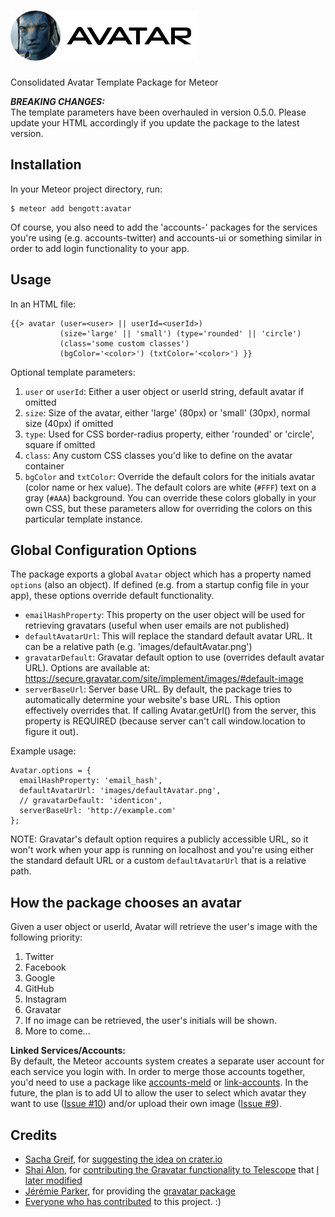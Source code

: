 ![logo](https://raw.githubusercontent.com/bengott/images/master/avatar-logo.png)
================================================================================

Consolidated Avatar Template Package for Meteor


***BREAKING CHANGES:***  
The template parameters have been overhauled in version 0.5.0. Please update your HTML accordingly if you update the package to the latest version.


Installation
------------
In your Meteor project directory, run:  
```
$ meteor add bengott:avatar
```
Of course, you also need to add the 'accounts-<service>' packages for the services you're using (e.g. accounts-twitter) and accounts-ui or something similar in order to add login functionality to your app.

Usage
-----
In an HTML file:
```
{{> avatar (user=<user> || userId=<userId>)
           (size='large' || 'small') (type='rounded' || 'circle')
           (class='some custom classes')
           (bgColor='<color>') (txtColor='<color>') }}
```

Optional template parameters:
  1. `user` or `userId`: Either a user object or userId string, default avatar if omitted
  2. `size`: Size of the avatar, either 'large' (80px) or 'small' (30px), normal size (40px) if omitted
  3. `type`: Used for CSS border-radius property, either 'rounded' or 'circle', square if omitted
  4. `class`: Any custom CSS classes you'd like to define on the avatar container
  5. `bgColor` and `txtColor`: Override the default colors for the initials avatar (color name or hex value). The default colors are white (`#FFF`) text on a gray (`#AAA`) background. You can override these colors globally in your own CSS, but these parameters allow for overriding the colors on this particular template instance.

Global Configuration Options
----------------------------
The package exports a global `Avatar` object which has a property named `options` (also an object). If defined (e.g. from a startup config file in your app), these options override default functionality.

  - `emailHashProperty`: This property on the user object will be used for retrieving gravatars (useful when user emails are not published)
  - `defaultAvatarUrl`: This will replace the standard default avatar URL. It can be a relative path (e.g. 'images/defaultAvatar.png')
  - `gravatarDefault`: Gravatar default option to use (overrides default avatar URL). Options are available at: https://secure.gravatar.com/site/implement/images/#default-image
  - `serverBaseUrl`: Server base URL. By default, the package tries to automatically determine your website's base URL. This option effectively overrides that. If calling Avatar.getUrl() from the server, this property is REQUIRED (because server can't call window.location to figure it out).

Example usage:
```
Avatar.options = {
  emailHashProperty: 'email_hash',
  defaultAvatarUrl: 'images/defaultAvatar.png',
  // gravatarDefault: 'identicon',
  serverBaseUrl: 'http://example.com'
};
```
NOTE: Gravatar's default option requires a publicly accessible URL, so it won't work when your app is running on localhost and you're using either the standard default URL or a custom `defaultAvatarUrl` that is a relative path.

How the package chooses an avatar
---------------------------------
Given a user object or userId, Avatar will retrieve the user's image with the following priority:
  1. Twitter
  2. Facebook
  3. Google
  4. GitHub
  5. Instagram
  6. Gravatar
  7. If no image can be retrieved, the user's initials will be shown.
  8. More to come...

**Linked Services/Accounts:**  
By default, the Meteor accounts system creates a separate user account for each service you login with. In order to merge those accounts together, you'd need to use a package like [accounts-meld](https://atmospherejs.com/splendido/accounts-meld) or [link-accounts](https://atmospherejs.com/bozhao/link-accounts). In the future, the plan is to add UI to allow the user to select which avatar they want to use ([Issue #10](https://github.com/bengott/meteor-avatar/issues/10)) and/or upload their own image ([Issue #9](https://github.com/bengott/meteor-avatar/issues/9)).

Credits
-------
- [Sacha Greif](https://github.com/SachaG), for [suggesting the idea on crater.io](http://crater.io/posts/BfMsgzs5AzEdp6Byu)
- [Shai Alon](https://github.com/shaialon), for [contributing the Gravatar functionality to Telescope](https://github.com/TelescopeJS/Telescope/pull/436) that [I later modified](https://github.com/TelescopeJS/Telescope/pull/438)
- [Jérémie Parker](https://github.com/p-j), for providing the [gravatar package](https://github.com/p-j/meteor-gravatar)
- [Everyone who has contributed](https://github.com/bengott/meteor-avatar/graphs/contributors) to this project. :)
